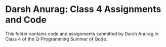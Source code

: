 # Darsh Anurag: Class 4 Assignments and Code
This folder contains code and assignments submitted by Darsh Anurag in Class 4 of the Q-Programming Summer of Qode.